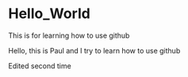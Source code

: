 # Hello_World
This is for learning how to use github

Hello, this is Paul and I try to learn how to use github

Edited second time
